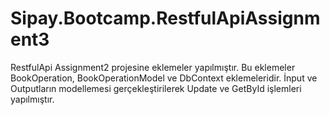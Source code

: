 # Sipay.Bootcamp.RestfulApiAssignment3
RestfulApi Assignment2 projesine eklemeler yapılmıştır.
Bu eklemeler BookOperation, BookOperationModel ve DbContext eklemeleridir. İnput ve Outputların modellemesi gerçekleştirilerek Update ve GetById işlemleri yapılmıştır.
